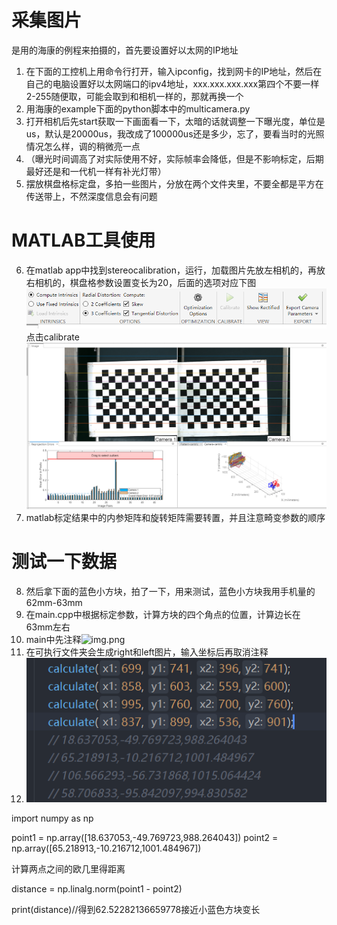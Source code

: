 # 采集图片
是用的海康的例程来拍摄的，首先要设置好以太网的IP地址
1. 在下面的工控机上用命令行打开，输入ipconfig，找到网卡的IP地址，然后在自己的电脑设置好以太网端口的ipv4地址，xxx.xxx.xxx.xxx第四个不要一样2-255随便取，可能会取到和相机一样的，那就再换一个
2. 用海康的example下面的python脚本中的multicamera.py
3. 打开相机后先start获取一下画面看一下，太暗的话就调整一下曝光度，单位是us，默认是20000us，我改成了100000us还是多少，忘了，要看当时的光照情况怎么样，调的稍微亮一点
4. （曝光时间调高了对实际使用不好，实际帧率会降低，但是不影响标定，后期最好还是和一代机一样有补光灯带）
5. 摆放棋盘格标定盘，多拍一些图片，分放在两个文件夹里，不要全都是平方在传送带上，不然深度信息会有问题
# MATLAB工具使用
6. 在matlab app中找到stereocalibration，运行，加载图片先放左相机的，再放右相机的，棋盘格参数设置变长为20，后面的选项对应下图![img_2.png](img_2.png)点击calibrate
![img_3.png](img_3.png)
7. matlab标定结果中的内参矩阵和旋转矩阵需要转置，并且注意畸变参数的顺序
# 测试一下数据
8. 然后拿下面的蓝色小方块，拍了一下，用来测试，蓝色小方块我用手机量的62mm-63mm
9. 在main.cpp中根据标定参数，计算方块的四个角点的位置，计算边长在63mm左右
10. main中先注释![img.png](img.png)
11. 在可执行文件夹会生成right和left图片，输入坐标后再取消注释
12. ![img_1.png](img_1.png)

import numpy as np

point1 = np.array([18.637053,-49.769723,988.264043])
point2 = np.array([65.218913,-10.216712,1001.484967])


计算两点之间的欧几里得距离

distance = np.linalg.norm(point1 - point2)

print(distance)//得到62.52282136659778接近小蓝色方块变长
